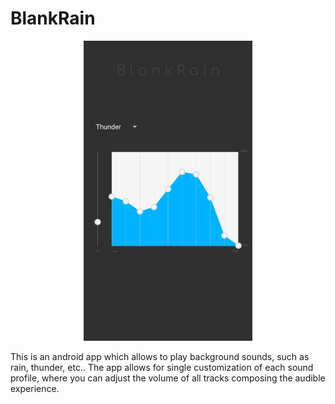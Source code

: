 # BlankRain

<p align="center">
  <img src="/app/src/main/res/drawable/screenshotreadme.png"  width="270" height="480">
</p>

This is an android app which allows to play background sounds, such as rain, thunder, etc.. The app allows for single customization of each sound profile, where you can adjust the volume of all tracks composing the audible experience.
